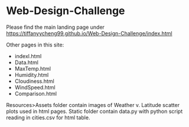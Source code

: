 # Web-Design-Challenge


Please find the main landing page under https://tiffanyycheng99.github.io/Web-Design-Challenge/index.html


Other pages in this site:
  - indexl.html
  - Data.html
  - MaxTemp.html
  - Humidity.html
  - Cloudiness.html
  - WindSpeed.html
  - Comparison.html

Resources>Assets folder contain images of Weather v. Latitude scatter plots used in html pages. Static folder contain data.py with python script reading in cities.csv for html table.
